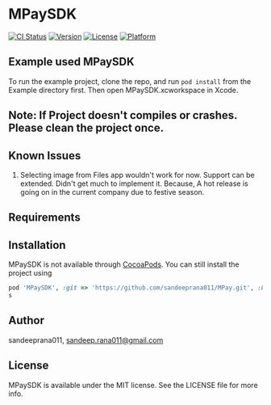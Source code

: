 # MPaySDK

[![CI Status](https://img.shields.io/travis/sandeepo2o/MPaySDK.svg?style=flat)](https://travis-ci.org/sandeepo2o/MPaySDK)
[![Version](https://img.shields.io/cocoapods/v/MPaySDK.svg?style=flat)](https://cocoapods.org/pods/MPaySDK)
[![License](https://img.shields.io/cocoapods/l/MPaySDK.svg?style=flat)](https://cocoapods.org/pods/MPaySDK)
[![Platform](https://img.shields.io/cocoapods/p/MPaySDK.svg?style=flat)](https://cocoapods.org/pods/MPaySDK)

## Example used MPaySDK

To run the example project, clone the repo, and run `pod install` from the Example directory first.
Then open MPaySDK.xcworkspace in Xcode.
## Note: If Project doesn't compiles or crashes. Please clean the project once.

## Known Issues

1. Selecting image from Files app wouldn't work for now. Support can be extended. Didn't get much to implement it. Because, A hot release is going on in the current company due to festive season.

## Requirements

## Installation

MPaySDK is not available through [CocoaPods](https://cocoapods.org). 
You can still install the project using 
``` ruby
pod 'MPaySDK', :git => 'https://github.com/sandeeprana011/MPay.git', :branch => 'master'
s
```

## Author

sandeeprana011, sandeep.rana011@gmail.com

## License

MPaySDK is available under the MIT license. See the LICENSE file for more info.
